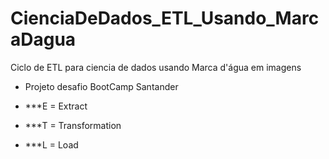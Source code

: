 # CienciaDeDados_ETL_Usando_MarcaDagua
Ciclo de ETL para ciencia de dados usando Marca d'água em imagens

* Projeto desafio BootCamp Santander

* ***E = Extract
* ***T = Transformation
* ***L = Load
